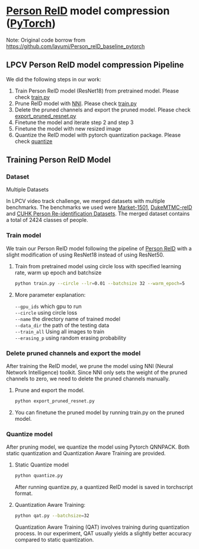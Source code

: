 # [Person ReID](https://github.com/layumi/Person_reID_baseline_pytorch) model compression ([PyTorch](https://pytorch.org/))

Note: Original code borrow from https://github.com/layumi/Person_reID_baseline_pytorch

## LPCV Person ReID model compression Pipeline

We did the following steps in our work:
1. Train Person ReID model (ResNet18) from pretrained model. Please check [train.py](./Person_reID_baseline_pytorch/train.py)
2. Prune ReID model with [NNI](https://github.com/microsoft/nni). Please check [train.py](./Person_reID_baseline_pytorch/train.py)
3. Delete the pruned channels and export the pruned model. Please check [export_pruned_resnet.py](./Person_reID_baseline_pytorch/prune/export_pruned_resnet.py)
4. Finetune the model and iterate step 2 and step 3  
5. Finetune the model with new resized image
6. Quantize the ReID model with pytorch quantization package. Please check [quantize](.Person_reID_baseline_pytorch/quantize)

## Training Person ReID Model
### Dataset

Multiple Datasets

In LPCV video track challenge, we merged datasets with multiple benchmarks. The benchmarks we used were [Market-1501](https://paperswithcode.com/dataset/market-1501), [DukeMTMC-reID](https://paperswithcode.com/dataset/dukemtmc-reid) and [CUHK Person Re-identification Datasets](http://www.ee.cuhk.edu.hk/~xgwang/CUHK_identification.html). The merged dataset 
contains a total of 2424 classes of people. 

### Train model
We train our Person ReID model following the pipeline of [Person ReID](https://github.com/layumi/Person_reID_baseline_pytorch) with a slight modification of using ResNet18 instead of using ResNet50.
1. Train from pretrained model using circle loss with specified learning rate, warm up epoch and batchsize
    ```sh
    python train.py --circle --lr=0.01 --batchsize 32 --warm_epoch=5
    ```

2. More parameter explanation:
   
    ```--gpu_ids``` which gpu to run<br>
    ```--circle``` using circle loss<br>
    ```--name``` the directory name of trained model<br>
    ```--data_dir``` the path of the testing data<br>
    ```--train_all``` Using all images to train<br>
    ```--erasing_p``` using random erasing probability<br>

   
### Delete pruned channels and export the model
After training the ReID model, we prune the model using NNI (Neural Network Intelligence) toolkit. Since NNI only sets the weight of the pruned channels to zero, we need to delete the pruned channels manually.

1. Prune and export the model.
    ```sh
    python export_pruned_resnet.py
    ```

2. You can finetune the pruned model by running train.py on the pruned model.
   
### Quantize model
After pruning model, we quantize the model using Pytorch QNNPACK. Both static quantization and Quantization Aware Training are provided.
1. Static Quantize model
    ```sh
    python quantize.py
    ```
    After running quantize.py, a quantized ReID model is saved in torchscript format.
    
2. Quantization Aware Training:  
  
    ```sh
    python qat.py --batchsize=32
    ```
    Quantization Aware Training (QAT) involves training during quantization process. In our experiment, QAT usually yields a slightly better accuracy compared to 
    static quantization.


